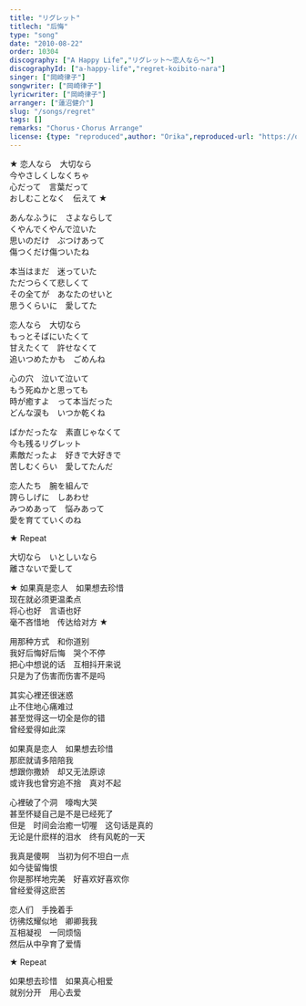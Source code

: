 ```yaml
---
title: "リグレット"
titlech: "后悔"
type: "song"
date: "2010-08-22"
order: 10304
discography: ["A Happy Life","リグレット～恋人なら～"]
discographyId: ["a-happy-life","regret-koibito-nara"]
singer: ["岡崎律子"]
songwriter: ["岡崎律子"]
lyricwriter: ["岡崎律子"]
arranger: ["蓮沼健介"]
slug: "/songs/regret"
tags: []
remarks: "Chorus・Chorus Arrange"
license: {type: "reproduced",author: "Orika",reproduced-url: "https://orikamushi.netlify.app/",reproduced-website: "織歌蟲網站"}
---
```


★ 恋人なら　大切なら   
今やさしくしなくちゃ   
心だって　言葉だって   
おしむことなく　伝えて ★   
  
あんなふうに　さよならして   
くやんでくやんで泣いた   
思いのだけ　ぶつけあって   
傷つくだけ傷ついたね   
  
本当はまだ　迷っていた   
ただつらくて悲しくて   
その全てが　あなたのせいと   
思うくらいに　愛してた   
  
恋人なら　大切なら   
もっとそばにいたくて   
甘えたくて　許せなくて   
追いつめたかも　ごめんね   
  
心の穴　泣いて泣いて   
もう死ぬかと思っても   
時が癒すよ　って本当だった   
どんな涙も　いつか乾くね   
  
ばかだったな　素直じゃなくて   
今も残るリグレット   
素敵だったよ　好きで大好きで   
苦しむくらい　愛してたんだ   
  
恋人たち　腕を組んで   
誇らしげに　しあわせ   
みつめあって　悩みあって   
愛を育てていくのね  
  
★ Repeat   
  
大切なら　いとしいなら   
離さないで愛して  

<!-- 翻译 -->

★ 如果真是恋人　如果想去珍惜   
现在就必须更温柔点   
将心也好　言语也好   
毫不吝惜地　传达给对方 ★   
  
用那种方式　和你道别   
我好后悔好后悔　哭个不停   
把心中想说的话　互相抖开来说   
只是为了伤害而伤害不是吗   
  
其实心裡还很迷惑   
止不住地心痛难过   
甚至觉得这一切全是你的错   
曾经爱得如此深   
  
如果真是恋人　如果想去珍惜   
那麽就请多陪陪我   
想跟你撒娇　却又无法原谅   
或许我也曾穷追不捨　真对不起   
  
心裡破了个洞　嚎啕大哭   
甚至怀疑自己是不是已经死了   
但是　时间会治癒一切喔　这句话是真的   
无论是什麽样的泪水　终有风乾的一天   
  
我真是傻啊　当初为何不坦白一点   
如今徒留悔恨   
你是那样地完美　好喜欢好喜欢你   
曾经爱得这麽苦   
  
恋人们　手挽着手   
彷彿炫耀似地　卿卿我我   
互相凝视　一同烦恼   
然后从中孕育了爱情   
  
★ Repeat   
  
如果想去珍惜　如果真心相爱   
就别分开　用心去爱
